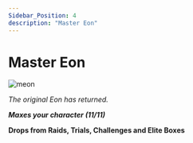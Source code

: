 ```yaml
---
Sidebar_Position: 4
description: "Master Eon"
---
```


# Master Eon

![meon](https://vwiki.valorserver.com/api/item/picture/master%20eon)

<i>The original Eon has returned.</i>

***Maxes your character (11/11)***

**Drops from Raids, Trials, Challenges and Elite Boxes**
